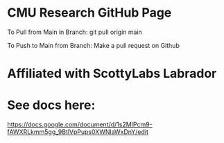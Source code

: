 # CMU Research GitHub Page

To Pull from Main in Branch: git pull origin main

To Push to Main from Branch: Make a pull request on Github

Affiliated with ScottyLabs Labrador
=======
# See docs here:
https://docs.google.com/document/d/1s2MIPcm9-fAWXRLkmm5gg_9BtlVpPups0XWNlaWxDnY/edit
